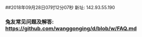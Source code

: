 ##2018年09月28日07时12分07秒 新址: 142.93.55.190
### 兔友常见问题及解答: https://github.com/wanggonging/d/blob/w/FAQ.md
